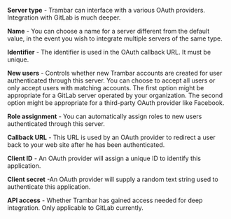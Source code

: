 **Server type** - Trambar can interface with a various OAuth providers.
Integration with GitLab is much deeper.

**Name** - You can choose a name for a server different from the default value,
in the event you wish to integrate multiple servers of the same type.

**Identifier** - The identifier is used in the OAuth callback URL. It must be
unique.

**New users** - Controls whether new Trambar accounts are created for user
authenticated through this server. You can choose to accept all users or only
accept users with matching accounts. The first option might be appropriate
for a GitLab server operated by your organization. The second option might be
appropriate for a third-party OAuth provider like Facebook.

**Role assignment** - You can automatically assign roles to new users
authenticated through this server.

**Callback URL** - This URL is used by an OAuth provider to redirect a user
back to your web site after he has been authenticated.

**Client ID** - An OAuth provider will assign a unique ID to identify this
application.

**Client secret** -An OAuth provider will supply a random text string used to
authenticate this application.

**API access** - Whether Trambar has gained access needed for deep integration.
Only applicable to GitLab currently.
